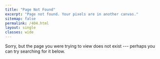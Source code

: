 ```yaml
---
title: "Page Not Found"
excerpt: "Page not found. Your pixels are in another canvas."
sitemap: false
permalink: /404.html
layout: single
classes: wide
---
```


Sorry, but the page you were trying to view does not exist --- perhaps you can try searching for it below.
<div class="h2">
<script async src="https://cse.google.com/cse.js?cx=009172248073775589945:zadn1t7jc88"></script>
<div class="gcse-search"></div>
</div>
